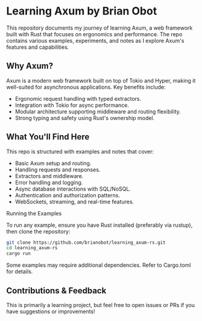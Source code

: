 # Learning Axum by Brian Obot

This repository documents my journey of learning Axum, a web framework built with Rust that focuses on ergonomics and performance. The repo contains various examples, experiments, and notes as I explore Axum's features and capabilities.

## Why Axum?

Axum is a modern web framework built on top of Tokio and Hyper, making it well-suited for asynchronous applications. Key benefits include:

- Ergonomic request handling with typed extractors.
- Integration with Tokio for async performance.
- Modular architecture supporting middleware and routing flexibility.
- Strong typing and safety using Rust's ownership model.


## What You'll Find Here

This repo is structured with examples and notes that cover:

- Basic Axum setup and routing.
- Handling requests and responses.
- Extractors and middleware.
- Error handling and logging.
- Async database interactions with SQL/NoSQL.
- Authentication and authorization patterns.
- WebSockets, streaming, and real-time features.

Running the Examples

To run any example, ensure you have Rust installed (preferably via rustup), then clone the repository:

```bash
git clone https://github.com/brianobot/learning_axum-rs.git
cd learning_axum-rs
cargo run
```

Some examples may require additional dependencies. Refer to Cargo.toml for details.

## Contributions & Feedback

This is primarily a learning project, but feel free to open issues or PRs if you have suggestions or improvements!